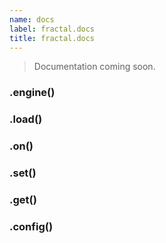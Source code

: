```yaml
---
name: docs
label: fractal.docs
title: fractal.docs
---
```


> Documentation coming soon.

### .engine()

### .load()

### .on()

### .set()

### .get()

### .config()
